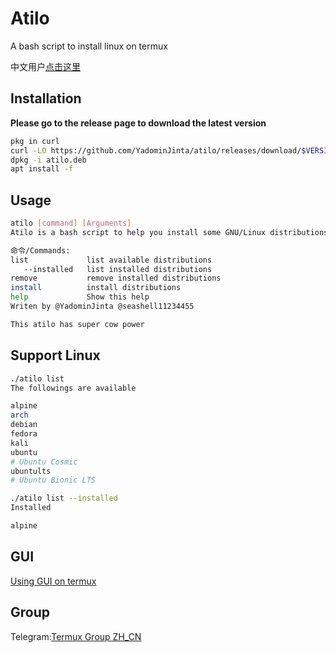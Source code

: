# Atilo
A bash script to install linux on termux  
  
中文用户[点击这里](https://github.com/YadominJinta/atilo/blob/master/README_CN.md)
## Installation
**Please go to the release page to download the latest version**
``` bash
pkg in curl
curl -LO https://github.com/YadominJinta/atilo/releases/download/$VERSION/atilo.deb
dpkg -i atilo.deb
apt install -f
```

## Usage
``` bash
atilo [command] [Arguments]
Atilo is a bash script to help you install some GNU/Linux distributions on Termux.

命令/Commands:
list             list available distributions
   --installed   list installed distributions
remove           remove installed distributions
install          install distributions
help             Show this help
Writen by @YadominJinta @seashell11234455

This atilo has super cow power
```

## Support Linux
``` bash
./atilo list
The followings are available

alpine
arch
debian
fedora
kali
ubuntu
# Ubuntu Cosmic
ubuntults
# Ubuntu Bionic LTS

./atilo list --installed
Installed 

alpine
```

## GUI

[Using GUI on termux](https://yadominjinta.github.io/2018/08/18/GUI-on-termux-EN.html)

## Group
Telegram:[Termux Group ZH_CN](https://t.me/joinchat/EBPa7EI3VrfhsRu-6iJ1yw)



